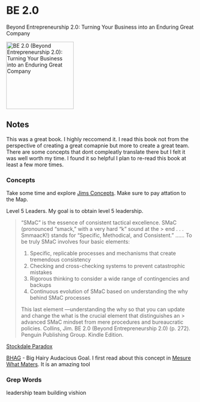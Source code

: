 # BE 2.0 

Beyond Entrepreneurship 2.0: Turning Your Business into an Enduring Great Company

<a href="https://www.amazon.com/BE-2-0-Beyond-Entrepreneurship-Business/dp/0399564233">
<img src="https://images-na.ssl-images-amazon.com/images/I/41g7Y988U6L._SX329_BO1,204,203,200_.jpg" alt="BE 2.0 (Beyond Entrepreneurship 2.0): Turning Your Business into an Enduring Great Company" style="height:180px;1px solid black"/>
</a>

## Notes

This was a great book.  I highly reccomend it.  I read this book not from the perspective of creating a great comapnie but more to create a great team.  There are some concepts that dont compleatly translate there but I felt it was well worth my time. I found it so helpful I plan to re-read this book at least a few more times.

### Concepts



Take some time and explore [Jims Concepts](https://www.jimcollins.com/concepts.html).  Make sure to pay attation to the Map.

Level 5 Leaders.  My goal is to obtain level 5 leadership.

> “SMaC” is the essence of consistent tactical excellence. SMaC (pronounced “smack,” with a very hard “k” sound at the > end . . . SmmaacK!) stands for “Specific, Methodical, and Consistent.”
> …… 
> To be truly SMaC involves four basic elements:
> 1. Specific, replicable processes and mechanisms that create tremendous consistency
> 1. Checking and cross-checking systems to prevent catastrophic mistakes
> 1. Rigorous thinking to consider a wide range of contingencies and backups
> 1. Continuous evolution of SMaC based on understanding the why behind SMaC processes
> 
> This last element
> —understanding the why so that you can update and change the what is the crucial element that distinguishes an > advanced SMaC mindset from mere procedures and bureaucratic policies.
Collins, Jim. BE 2.0 (Beyond Entrepreneurship 2.0) (p. 272). Penguin Publishing Group. Kindle Edition.

[Stockdale Paradox](https://www.jimcollins.com/concepts/Stockdale-Concept.html)

[BHAG](https://www.jimcollins.com/concepts/bhag.html) - Big Hairy Audacious Goal.  I first read about this concept in [Mesure What Maters](measure_what_matters.md).  It is an amazing tool

### Grep Words

leadership
team building
vishion
